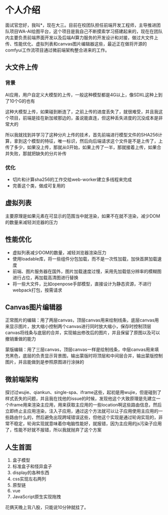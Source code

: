 # 个人介绍

面试官您好，我叫*，现在大三。目前在校团队担任前端开发工程师，主导推进团队项目WA-AI绘图平台，这个项目是我自己不断摸索学习搭建起来的，现在在团队内主要负责前端界面开发以及后端AI算力服务的开发设计和对接，做过大文件上传、性能优化、虚拟列表和canvas图片编辑器这些，最近正在做将开源的comfyui工作流项目通过微前端架构整合进来的工作。

## 大文件上传

### 背景

AI应用，用户自定义大模型的上传，一般这种模型都是4G以上，像SDXL这种上到了10个G的也有

这种大模型上传，如果碰到断连了，之前上传的进度丢失了，就很难受，并且我这个项目，前端是挂在新加坡那边的，虽说能直连，但这种丢失进度的沉没成本是非常大的

所以我就找到并学习了这种分片上传的技术，首先前端进行模型文件的SHA256计算，拿到这个模型的特征，唯一标识，然后向后端请求这个文件是不是上传了，上传了多少，如果没上传，那就从0开始，如果上传了一半，那就接着上传，如果合并失败，那就把缺失的分片补传

### 优化

- 切片和计算sha256的工作交给web-worker建立多线程来完成
- 完善这个类，做成可复用的

## 虚拟列表

主要原理是如果元素在可显示的范围当中就渲染，如果不在就不渲染，减少DOM的数量来减轻浏览器的压力

## 性能优化

- 虚拟列表减少DOM的数量，减轻浏览器渲染压力
- 使用loadable库，将一些组件分包加载，而不是一次性加载，加快首屏加载速度
- 前端、图片服务器在国外，图片加载速度过慢，采用先加载低分辨率的模糊图进行占位，再加载高清图进行替换
- 将一些大文件，比如openpose手部模型，直接设计为静态资源，不进行webpack打包，按需请求

## Canvas图片编辑器

正常图片的编辑：用了两层canvas，顶层canvas用来绘制线条，底层canvas用来显示图片，放大缩小控制两个canvas进行同时放大缩小，保存时控制顶层canvas将线条与底层的合并，实现输出修改后的图片，并且保留了原图以及可以撤销重做的能力

蒙版编辑：用了三层canvas，顶层canvas一样是绘制线条，中层canvas用来填充黑色，底层的负责显示背景图，输出蒙版时将顶层和中间层合并，输出蒙版控制图片，并且能做到是参照原图进行涂抹的

## 微前端架构

探讨过wujie、qiankun、single-spa、iframe这些，起初是用wujie，但是碰到了样式丢失的问题，并且我在找他的issue的时候，发现他这个大致原理是先建立一个iframe用来渲染主应用，用来获取主应用的一些location啊这些路由信息，然后立即终止主应用渲染，注入子应用，通过这个方法就可以让子应用使用主应用的一些路由什么的，然后避免出现跨域错误这些，但他这个实现是通过轮询实现的，非常不稳定，轮询实现就意味着你电脑性能好，就报错，因为主应用的js污染子应用了，性能不好就不报错，所以我就抛弃了这个方案

## 人生首面

1. 盒子模型
2. 标准盒子和怪异盒子
3. display的各种东西
4. css实现左右两列
5. 原型链
6. vue
7. JavaScript原生实现拖拽

花俩天晚上背八股，只能说10分钟就挂了。
